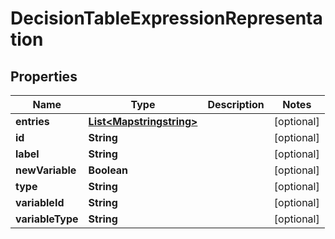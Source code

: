 
# DecisionTableExpressionRepresentation

## Properties
Name | Type | Description | Notes
------------ | ------------- | ------------- | -------------
**entries** | [**List&lt;Mapstringstring&gt;**](Mapstringstring.md) |  |  [optional]
**id** | **String** |  |  [optional]
**label** | **String** |  |  [optional]
**newVariable** | **Boolean** |  |  [optional]
**type** | **String** |  |  [optional]
**variableId** | **String** |  |  [optional]
**variableType** | **String** |  |  [optional]



